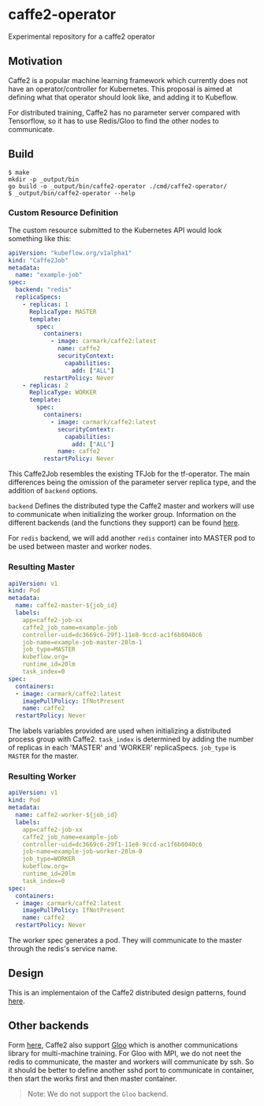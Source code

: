 # caffe2-operator
Experimental repository for a caffe2 operator

## Motivation
Caffe2 is a popular machine learning framework which currently does not have an operator/controller for Kubernetes. This proposal is aimed at defining what that operator should look like, and adding it to Kubeflow.

For distributed training, Caffe2 has no parameter server compared with Tensorflow, so it has to use Redis/Gloo to find the other nodes to communicate.

## Build
```
$ make
mkdir -p _output/bin
go build -o _output/bin/caffe2-operator ./cmd/caffe2-operator/
$ _output/bin/caffe2-operator --help

```

### Custom Resource Definition
The custom resource submitted to the Kubernetes API would look something like this:

```yaml
apiVersion: "kubeflow.org/v1alpha1"
kind: "Caffe2Job"
metadata:
  name: "example-job"
spec:
  backend: "redis"
  replicaSpecs:
    - replicas: 1
      ReplicaType: MASTER
      template:
        spec:
          containers:
            - image: carmark/caffe2:latest
              name: caffe2
              securityContext:
                capabilities:
                  add: ["ALL"]
          restartPolicy: Never
    - replicas: 2
      ReplicaType: WORKER
      template:
        spec:
          containers:
            - image: carmark/caffe2:latest
              securityContext:
                capabilities:
                  add: ["ALL"]
              name: caffe2
          restartPolicy: Never
```

This Caffe2Job resembles the existing TFJob for the tf-operator.  The main differences being the omission of the parameter server replica type, and the addition of `backend` options.

`backend` Defines the distributed type the Caffe2 master and workers will use to communicate when initializing the worker group. Information on the different backends (and the functions they support) can be found [here](https://caffe2.ai/docs/distributed-training.html).

For `redis` backend, we will add another `redis` container into MASTER pod to be used between master and worker nodes.  

### Resulting Master

```yaml
apiVersion: v1
kind: Pod
metadata:
  name: caffe2-master-${job_id}
  labels:
    app=caffe2-job-xx
    caffe2_job_name=example-job
    controller-uid=dc3669c6-29f1-11e8-9ccd-ac1f6b8040c6
    job-name=example-job-master-20lm-1
    job_type=MASTER
    kubeflow.org=
    runtime_id=20lm
    task_index=0
spec:
  containers:
  - image: carmark/caffe2:latest
    imagePullPolicy: IfNotPresent
    name: caffe2
  restartPolicy: Never
```

The labels variables provided are used when initializing a distributed process group with Caffe2. `task_index` is determined by adding the number of replicas in each 'MASTER' and 'WORKER' replicaSpecs. `job_type` is `MASTER` for the master.

### Resulting Worker
```yaml
apiVersion: v1
kind: Pod
metadata:
  name: caffe2-worker-${job_id}
  labels:
    app=caffe2-job-xx
    caffe2_job_name=example-job
    controller-uid=dc3669c6-29f1-11e8-9ccd-ac1f6b8040c6
    job-name=example-job-worker-20lm-0
    job_type=WORKER
    kubeflow.org=
    runtime_id=20lm
    task_index=0
spec:
  containers:
  - image: carmark/caffe2:latest
    imagePullPolicy: IfNotPresent
    name: caffe2
  restartPolicy: Never
```

The worker spec generates a pod. They will communicate to the master through the redis's service name.

## Design
This is an implementaion of the Caffe2 distributed design patterns, found [here](https://caffe2.ai/docs/SynchronousSGD.html).

## Other backends

Form [here](https://caffe2.ai/docs/distributed-training.html), Caffe2 also support [Gloo](https://github.com/facebookincubator/gloo) which is another communications library for multi-machine training.  For Gloo with MPI, we do not neet the redis to communicate, the master and workers will communicate by ssh.  So it should be better to define another sshd port to communicate in container, then start the works first and then master container.

>Note: We do not support the `Gloo` backend. 
